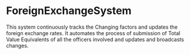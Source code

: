# ForeignExchangeSystem
This system continuously tracks the Changing factors and updates the foreign exchange rates. It automates the process of submission of Total Value Equivalents of all the officers involved and updates and broadcasts changes.
